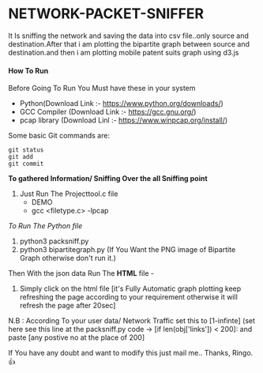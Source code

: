 # NETWORK-PACKET-SNIFFER
It Is sniffing the network and  saving the data into csv file..only source and destination.After that i am plotting the bipartite graph between source and destination.and then i am plotting mobile patent suits graph using d3.js

#### How To Run
Before Going To Run You Must have these in your system
- Python(Download Link :- https://www.python.org/downloads/)
- GCC Compiler (Download Link :- https://gcc.gnu.org/)
- pcap library (Download Linl :- https://www.winpcap.org/install/)

 Some basic Git commands are:
```
git status
git add
git commit
```

**To gathered Information/ Sniffing Over the all Sniffing point**

1. Just Run The Projecttool.c file
    - DEMO
    - gcc <filetype.c> -lpcap
    
*To Run The Python file*
1. python3 packsniff.py
2. python3 bipartitegraph.py (If You Want the PNG image of Bipartite Graph otherwise don't run it.)

Then With the json data Run The **HTML** file -
1. Simply click on the html file [it's Fully Automatic graph plotting keep refreshing the page according to your requirement    otherwise it will refresh the page after 20sec]

N.B : According To your user data/ Network Traffic  set this to [1-infinte] (set here see this line at the packsniff.py code -> [if len(obj['links']) < 200]: and paste [any postive no at the place of 200]

If You have any doubt and want to modify this just mail me..
Thanks,
Ringo. :thumbsup:
